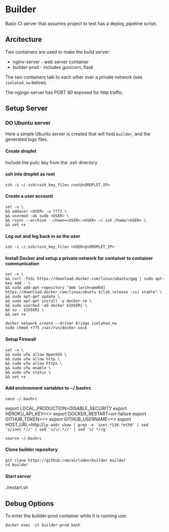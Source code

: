 # Builder

Basic CI server that assumes project to test has a deploy_pipeline script.

## Arcitecture

Two containers are used to make the build server:
* nginx-server - web server container
* builder-prod - includes gunicorn, flask

The two containers talk to each other over a private network (see `isolated_nw` below).

The ngingx-server has PORT 80 exposed for http traffic.


## Setup Server

### DO Ubuntu server

Here a simple Ubuntu server is created that will host `builder`, and the generated logs files.

#### Create droplet
Include the pulic key from the .ssh directory

#### ssh into droplet as root
```
ssh -i ~/.ssh/<ssh_key_file> root@<DROPLET_IP>
```

#### Create a user account
```
set -x \
&& adduser <USER> -u 7777 \
&& usermod -aG sudo <USER> \
&& rsync --archive --chown=<USER>:<USER> ~/.ssh /home/<USER> \
&& set +x
```

#### Log out and log back in as the user
```
ssh -i ~/.ssh/<ssh_key_file> <USER>@<DROPLET_IP>
```

#### Install Docker and setup a private network for container to container communication
```
set -x \
&& curl -fsSL https://download.docker.com/linux/ubuntu/gpg | sudo apt-key add - \
&& sudo add-apt-repository "deb [arch=amd64] https://download.docker.com/linux/ubuntu $(lsb_release -cs) stable" \
&& sudo apt-get update \
&& sudo apt-get install -y docker-ce \
&& sudo usermod -aG docker ${USER} \
&& su - ${USER} \
&& set +x

docker network create --driver bridge isolated_nw
sudo chmod +775 /var/run/docker.sock
```

#### Setup Firewall
```
set -x \
&& sudo ufw allow OpenSSH \
&& sudo ufw allow http \
&& sudo ufw allow https \
&& sudo ufw enable \
&& sudo ufw status \
&& set +x
```

#### Add environment variables to \~/.bashrc
```
nano ~/.bashrc
```
export LOCAL_PRODUCTION=DISABLE_SECURITY
export HEROKU_API_KEY=<>
export DOCKER_RESTART=on-failure
export GITHUB_TOKEN=<>
export GITHUB_USERNAME=<>
export HOST_URL=http://`ip addr show | grep -e 'inet.*138.*eth0' | sed 's/inet *//' | sed 's/\/.*//' | sed 's/ *//g'`

```
source ~/.bashrc
```

#### Clone builder repository
```
git clone https://github.com/airladon/builder builder
cd builder
```

#### Start server
./restart.sh

## Debug Options

To enter the builder-prod container while it is running use:
```
docker exec -it builder-prod bash
```

